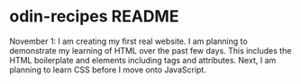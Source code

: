 # odin-recipes README

November 1: I am creating my first real website. I am planning to demonstrate my learning of HTML over the past few days. This includes the HTML boilerplate and elements including tags and attributes. Next, I am planning to learn CSS before I move onto JavaScript. 


